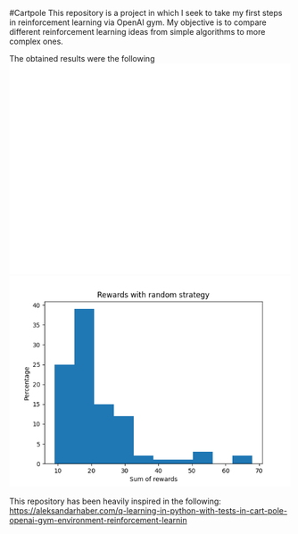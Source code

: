 #Cartpole
This repository is a project in which I seek to take my first steps in reinforcement learning via OpenAI gym. 
My objective is to compare different reinforcement learning ideas from simple algorithms to more complex ones.

The obtained results were the following
![plot](./convergence.png)
![plot](./histogram.png)


This repository has been heavily inspired in the following:
https://aleksandarhaber.com/q-learning-in-python-with-tests-in-cart-pole-openai-gym-environment-reinforcement-learnin

